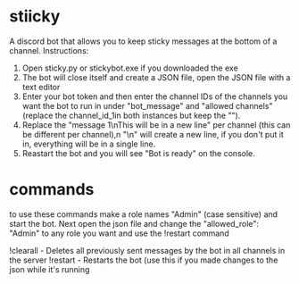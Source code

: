 # stiicky
A discord bot that allows you to keep sticky messages at the bottom of a channel.
Instructions:
1.    Open sticky.py or stickybot.exe if you downloaded the exe
2.    The bot will close itself and create a JSON file, open the JSON file with a text editor
3.    Enter your bot token and then enter the channel IDs of the channels you want the bot to run in under "bot_message" and "allowed       channels" (replace the channel_id_1in both instances but keep the "").
4.    Replace the "message 1\nThis will be in a new line" per channel (this can be different per channel),n "\n" will create a new line, if you don't put it in, everything will be in a single line.
5.    Reastart the bot and you will see "Bot is ready" on the console.


# commands
to use these commands make a role names "Admin" (case sensitive) and start the bot. Next open the json file and change the "allowed_role": "Admin" to any role you want and use the !restart command

!clearall - Deletes all previously sent messages by the bot in all channels in the server
!restart - Restarts the bot (use this if you made changes to the json while it's running
